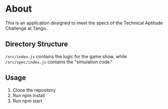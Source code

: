 # About

This is an application designed to meet the specs of the Technical Aptitude Challenge at Tango.

## Directory Structure

`/src/index.js` contains the logic for the game show, while `/src/spec/index.js` contains the "simulation code."

## Usage

1. Clone the repository
2. Run npm install
3. Run npm start